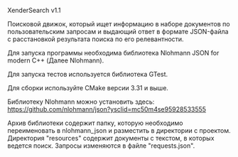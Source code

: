 XenderSearch v1.1

Поисковой движок, который ищет информацию в наборе документов по пользовательским запросам и выдающий ответ в формате JSON-файла с расстановкой результата поиска по его релевантности.

Для запуска программы необходима библиотека Nlohmann JSON for modern C++ (Далее Nlohmann).

Для запуска тестов используется библиотека GTest.

Для сборки используйте CMake версии 3.31 и выше.

Библиотеку Nlohmann можно установить здесь:
https://github.com/nlohmann/json?ysclid=mc50m4se95928533555

Архив библиотеки содержит папку, которую необходимо переименовать в nlohmann_json и разместить в директории с проектом.
Директория "resources" содержит документы с текстом, в которых ведется поиск.
Запросы изменяются в файле "requests.json".
